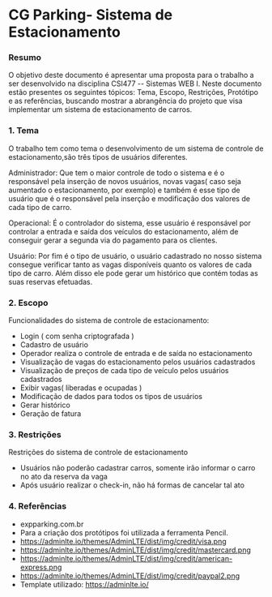 # **CG Parking- Sistema de Estacionamento**


### Resumo
O objetivo deste documento é apresentar uma proposta para o trabalho a ser desenvolvido na disciplina CSI477 -- Sistemas WEB I. Neste documento estão presentes os seguintes tópicos: Tema, Escopo, Restrições, Protótipo e as referências, buscando mostrar a abrangência do projeto que visa implementar um sistema de estacionamento de carros.

### 1. Tema

O trabalho tem como tema o desenvolvimento de um sistema de controle de estacionamento,são três tipos de usuários diferentes.

Administrador: Que tem o maior controle de todo o sistema e é o responsável pela inserção de novos usuários, novas vagas( caso seja aumentado o estacionamento, por exemplo) e também é esse tipo de usuário que é o responsável pela inserção e modificação dos valores de cada tipo de carro.

Operacional: É o controlador do sistema, esse usuário é responsável por controlar a entrada e saída dos veículos do estacionamento, além de conseguir gerar a segunda via do pagamento para os clientes.

Usuário: Por fim é o tipo de usuário, o usuário cadastrado no nosso sistema consegue verificar tanto as vagas disponíveis quanto os valores de cada tipo de carro. Além disso ele pode gerar um histórico que contém todas as suas reservas efetuadas.

### 2. Escopo
Funcionalidades do sistema de controle de estacionamento:
* Login ( com senha criptografada ) 
* Cadastro de usuário
* Operador realiza o controle de entrada e de saída no estacionamento
* Visualização de vagas do estacionamento pelos usuários cadastrados
* Visualização de preços de cada tipo de veículo pelos usuários cadastrados
* Exibir vagas( liberadas e ocupadas )
* Modificação de dados para todos os tipos de usuários
* Gerar histórico
* Geração de fatura


### 3. Restrições
Restrições do sistema de controle de estacionamento
 * Usuários não poderão cadastrar carros, somente irão informar o carro no ato da reserva da vaga
 * Após usuário realizar o check-in, não há formas de cancelar tal ato
 

### 4. Referências
* expparking.com.br
* Para a criação dos protótipos foi utilizada a ferramenta Pencil.
* https://adminlte.io/themes/AdminLTE/dist/img/credit/visa.png
* https://adminlte.io/themes/AdminLTE/dist/img/credit/mastercard.png
* https://adminlte.io/themes/AdminLTE/dist/img/credit/american-express.png
* https://adminlte.io/themes/AdminLTE/dist/img/credit/paypal2.png
* Template utilizado: https://adminlte.io/
